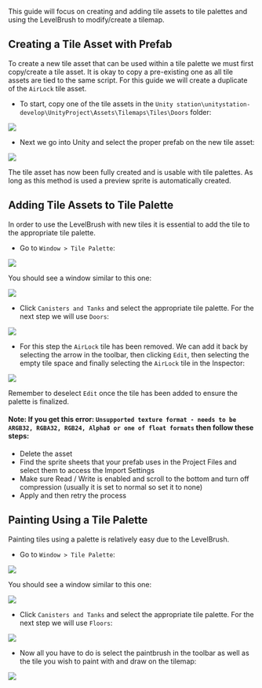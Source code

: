 This guide will focus on creating and adding tile assets to tile palettes and using the LevelBrush to modify/create a tilemap.

## Creating a Tile Asset with Prefab
To create a new tile asset that can be used within a tile palette we must first copy/create a tile asset. It is okay to copy a pre-existing one as all tile assets are tied to the same script. For this guide we will create a duplicate of the `AirLock` tile asset.
* To start, copy one of the tile assets in the `Unity station\unitystation-develop\UnityProject\Assets\Tilemaps\Tiles\Doors` folder:

![](https://i.imgur.com/LNkY0ca.gif)

* Next we go into Unity and select the proper prefab on the new tile asset:

![](https://i.imgur.com/icmjVer.gif)

The tile asset has now been fully created and is usable with tile palettes. As long as this method is used a preview sprite is automatically created.

## Adding Tile Assets to Tile Palette
In order to use the LevelBrush with new tiles it is essential to add the tile to the appropriate tile palette.
* Go to `Window > Tile Palette`:

![](https://i.imgur.com/Xbrf7dU.png)

You should see a window similar to this one:

![](https://i.imgur.com/eKj7nks.png)

* Click `Canisters and Tanks` and select the appropriate tile palette. For the next step we will use `Doors`:

![](https://i.imgur.com/x0Kw4ZA.png)

* For this step the `AirLock` tile has been removed. We can add it back by selecting the arrow in the toolbar, then clicking `Edit`, then selecting the empty tile space and finally selecting the `AirLock` tile in the Inspector:

![](https://i.imgur.com/DCOBf4f.gif)

Remember to deselect `Edit` once the tile has been added to ensure the palette is finalized.

#### Note: If you get this error: `Unsupported texture format - needs to be ARGB32, RGBA32, RGB24, Alpha8 or one of float formats` then follow these steps:

 - Delete the asset
 - Find the sprite sheets that your prefab uses in the Project Files and select them to access the Import Settings
 - Make sure Read / Write is enabled and scroll to the bottom and turn off compression (usually it is set to normal so set it to none)
 - Apply and then retry the process

## Painting Using a Tile Palette
Painting tiles using a palette is relatively easy due to the LevelBrush.
* Go to `Window > Tile Palette`:

![](https://i.imgur.com/Xbrf7dU.png)

You should see a window similar to this one:

![](https://i.imgur.com/eKj7nks.png)

* Click `Canisters and Tanks` and select the appropriate tile palette. For the next step we will use `Floors`:

![](https://i.imgur.com/efnvpTN.png)

* Now all you have to do is select the paintbrush in the toolbar as well as the tile you wish to paint with and draw on the tilemap:

![](https://i.imgur.com/qy4tf9r.gif)